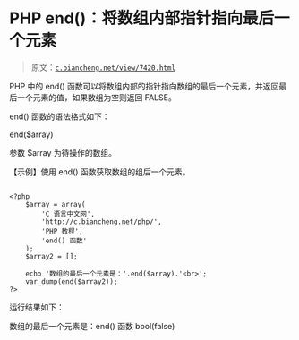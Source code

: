 # PHP end()：将数组内部指针指向最后一个元素

> 原文：[`c.biancheng.net/view/7420.html`](http://c.biancheng.net/view/7420.html)

PHP 中的 end() 函数可以将数组内部的指针指向数组的最后一个元素，并返回最后一个元素的值，如果数组为空则返回 FALSE。

end() 函数的语法格式如下：

end($array)

参数 $array 为待操作的数组。

【示例】使用 end() 函数获取数组的组后一个元素。

```

<?php
    $array = array(
        'C 语言中文网',
        'http://c.biancheng.net/php/',
        'PHP 教程',
        'end() 函数'
    );
    $array2 = [];

    echo '数组的最后一个元素是：'.end($array).'<br>';
    var_dump(end($array2));
?>
```

运行结果如下：

数组的最后一个元素是：end() 函数
bool(false)